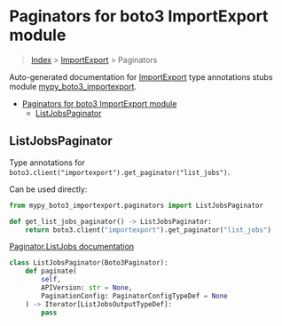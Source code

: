 # Paginators for boto3 ImportExport module

> [Index](../README.md) > [ImportExport](./README.md) > Paginators

Auto-generated documentation for [ImportExport](https://boto3.amazonaws.com/v1/documentation/api/latest/reference/services/importexport.html#ImportExport)
type annotations stubs module [mypy_boto3_importexport](https://pypi.org/project/mypy-boto3-importexport/).

- [Paginators for boto3 ImportExport module](#paginators-for-boto3-importexport-module)
  - [ListJobsPaginator](#listjobspaginator)

## ListJobsPaginator

Type annotations for `boto3.client("importexport").get_paginator("list_jobs")`.

Can be used directly:

```python
from mypy_boto3_importexport.paginators import ListJobsPaginator

def get_list_jobs_paginator() -> ListJobsPaginator:
    return boto3.client("importexport").get_paginator("list_jobs")
```

[Paginator.ListJobs documentation](https://boto3.amazonaws.com/v1/documentation/api/latest/reference/services/importexport.html#ImportExport.Paginator.ListJobs)

```python
class ListJobsPaginator(Boto3Paginator):
    def paginate(
        self,
        APIVersion: str = None,
        PaginationConfig: PaginatorConfigTypeDef = None
    ) -> Iterator[ListJobsOutputTypeDef]:
        pass
```